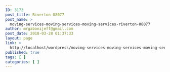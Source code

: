 ```yaml
---
ID: 3173
post_title: Riverton 08077
post_name: >
  moving-services-moving-services-moving-services-riverton-08077
author: mrgabonijeff@gmail.com
post_date: 2018-03-28 01:37:33
layout: page
link: >
  http://localhost/wordpress/moving-services-moving-services-moving-services-riverton-08077/
published: true
tags: [ ]
categories: [ ]
---
```

